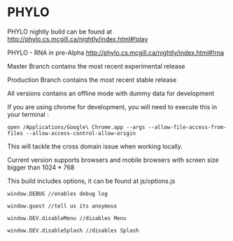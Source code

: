 PHYLO
=====

PHYLO nightly build can be found at 
http://phylo.cs.mcgill.ca/nightly/index.html#!play

PHYLO - RNA in pre-Alpha
http://phylo.cs.mcgill.ca/nightly/index.html#!rna

Master Branch contains the most recent experimental release

Production Branch contains the most recent stable release

All versions contains an offline mode with dummy data for development 

If you are using chrome for development, you will need to execute this in your terminal : 

	open /Applications/Google\ Chrome.app --args --allow-file-access-from-files --allow-access-control-allow-origin

This will tackle the cross domain issue when working locally. 

Current version supports browsers and mobile browsers with screen size bigger than 1024 * 768

This build includes options, it can be found at js/options.js

	window.DEBUG //enables debug log

	window.guest //tell us its anoymous
	
	window.DEV.disableMenu //disables Menu
	
	window.DEV.disableSplash //disables Splash 
